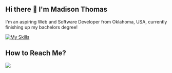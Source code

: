 ## Hi there 👋 I'm Madison Thomas

I'm an aspiring Web and Software Developer from Oklahoma, USA, currently finishing up my bachelors degree! 

[![My Skills](https://skillicons.dev/icons?i=vscode,py,html,mysql,cs,js&perline=3)](https://skillicons.dev)

## How to Reach Me?
<a href='https://www.linkedin.com/in/madisonthomas094'><img src='https://img.shields.io/badge/linkedin-%230077B5.svg?style=for-the-badge&logo=linkedin&logoColor=white' href='https://www.linkedin.com/in/madisonthomas094'></img></a>

<!--
**AzureFirehawk/AzureFirehawk** is a ✨ _special_ ✨ repository because its `README.md` (this file) appears on your GitHub profile.

Here are some ideas to get you started:

- 🔭 I’m currently working on ...
- 🌱 I’m currently learning ...
- 👯 I’m looking to collaborate on ...
- 🤔 I’m looking for help with ...
- 💬 Ask me about ...
- 📫 How to reach me: ...
- 😄 Pronouns: ...
- ⚡ Fun fact: ...
-->
